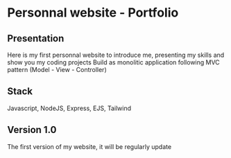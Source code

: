 # Personnal website - Portfolio

## Presentation
Here is my first personnal website to introduce me, presenting my skills and show you my coding projects
Build as monolitic application following MVC pattern (Model - View - Controller)

## Stack
Javascript, NodeJS, Express, EJS, Tailwind

## Version 1.0
The first version of my website, it will be regularly update